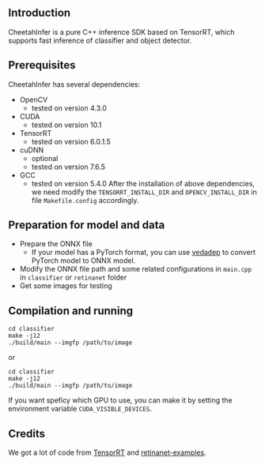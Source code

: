 ## Introduction
CheetahInfer is a pure C++ inference SDK based on TensorRT, which supports fast inference of classifier and object detector.

## Prerequisites
CheetahInfer has several dependencies:
- OpenCV
  - tested on version 4.3.0
- CUDA
  - tested on version 10.1
- TensorRT
  - tested on version 6.0.1.5
- cuDNN
  - optional
  - tested on version 7.6.5
- GCC
  - tested on version 5.4.0
After the installation of above dependencies, we need modify the `TENSORRT_INSTALL_DIR` and `OPENCV_INSTALL_DIR` in file `Makefile.config` accordingly.

## Preparation for model and data
- Prepare the ONNX file
  - If your model has a PyTorch format, you can use [vedadep](https://github.com/Media-Smart/volksdep) to convert PyTorch model to ONNX model.
- Modify the ONNX file path and some related configurations in `main.cpp` in `classifier` or `retinanet` folder
- Get some images for testing

## Compilation and running
```
cd classifier
make -j12
./build/main --imgfp /path/to/image
```
or
```
cd classifier
make -j12
./build/main --imgfp /path/to/image
```
If you want speficy which GPU to use, you can make it by setting the environment variable `CUDA_VISIBLE_DEVICES`.

## Credits
We got a lot of code from [TensorRT](https://github.com/NVIDIA/TensorRT) and [retinanet-examples](https://github.com/NVIDIA/retinanet-examples).
